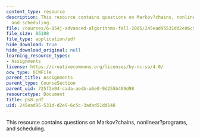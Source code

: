 ```yaml
---
content_type: resource
description: This resource contains questions on Markov?chains, nonlinear?programs,
  and scheduling.
file: /courses/6-854j-advanced-algorithms-fall-2005/245ead95531dd2e96c5c3adad51dd148_ps8.pdf
file_size: 86108
file_type: application/pdf
hide_download: true
hide_download_original: null
learning_resource_types:
- Assignments
license: https://creativecommons.org/licenses/by-nc-sa/4.0/
ocw_type: OCWFile
parent_title: Assignments
parent_type: CourseSection
parent_uid: 725f2e04-cada-aedb-a6e0-9d255b409d98
resourcetype: Document
title: ps8.pdf
uid: 245ead95-531d-d2e9-6c5c-3adad51dd148
---
```

This resource contains questions on Markov?chains, nonlinear?programs, and scheduling.